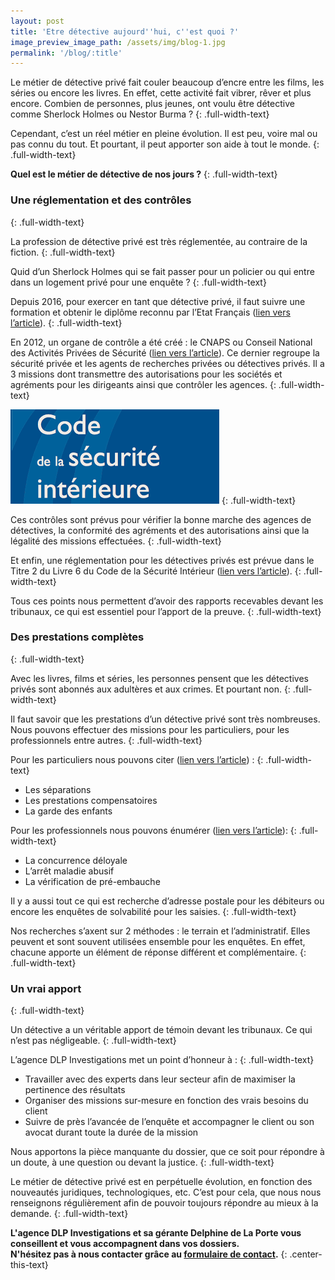 ```yaml
---
layout: post
title: 'Etre détective aujourd''hui, c''est quoi ?'
image_preview_image_path: /assets/img/blog-1.jpg
permalink: '/blog/:title'
---
```


Le m&eacute;tier de d&eacute;tective priv&eacute; fait couler beaucoup d’encre entre les films, les s&eacute;ries ou encore les livres. En effet, cette activit&eacute; fait vibrer, r&ecirc;ver et plus encore. Combien de personnes, plus jeunes, ont voulu &ecirc;tre d&eacute;tective comme Sherlock Holmes ou Nestor Burma ?
{: .full-width-text}

Cependant, c’est un r&eacute;el m&eacute;tier en pleine &eacute;volution. Il est peu, voire mal ou pas connu du tout. Et pourtant, il peut apporter son aide &agrave; tout le monde.
{: .full-width-text}

**Quel est le m&eacute;tier de d&eacute;tective de nos jours ?**
{: .full-width-text}

### Une r&eacute;glementation et des contr&ocirc;les
{: .full-width-text}

La profession de d&eacute;tective priv&eacute; est tr&egrave;s r&eacute;glement&eacute;e, au contraire de la fiction.
{: .full-width-text}

Quid d’un Sherlock Holmes qui se fait passer pour un policier ou qui entre dans un logement priv&eacute; pour une enqu&ecirc;te ?
{: .full-width-text}

Depuis 2016, pour exercer en tant que d&eacute;tective priv&eacute;, il faut suivre une formation et obtenir le dipl&ocirc;me reconnu par l’Etat Fran&ccedil;ais ([lien vers l’article](https://dlp-investigations.fr/diplome-et-formation/)).
{: .full-width-text}

En 2012, un organe de contr&ocirc;le a &eacute;t&eacute; cr&eacute;&eacute; : le CNAPS ou Conseil National des Activit&eacute;s Priv&eacute;es de S&eacute;curit&eacute; ([lien vers l’article](https://dlp-investigations.fr/le-cnaps/)). Ce dernier regroupe la s&eacute;curit&eacute; priv&eacute;e et les agents de recherches priv&eacute;es ou d&eacute;tectives priv&eacute;s. Il a 3 missions dont transmettre des autorisations pour les soci&eacute;t&eacute;s et agr&eacute;ments pour les dirigeants ainsi que contr&ocirc;ler les agences.
{: .full-width-text}

![](/assets/img/csi.png)
{: .full-width-text}

Ces contr&ocirc;les sont pr&eacute;vus pour v&eacute;rifier la bonne marche des agences de d&eacute;tectives, la conformit&eacute; des agr&eacute;ments et des autorisations ainsi que la l&eacute;galit&eacute; des missions effectu&eacute;es.
{: .full-width-text}

Et enfin, une r&eacute;glementation pour les d&eacute;tectives priv&eacute;s est pr&eacute;vue dans le Titre 2 du Livre 6 du Code de la S&eacute;curit&eacute; Int&eacute;rieur ([lien vers l’article](https://dlp-investigations.fr/le-code-de-deontologie/)).
{: .full-width-text}

Tous ces points nous permettent d’avoir des rapports recevables devant les tribunaux, ce qui est essentiel pour l’apport de la preuve.
{: .full-width-text}

### Des prestations compl&egrave;tes
{: .full-width-text}

Avec les livres, films et s&eacute;ries, les personnes pensent que les d&eacute;tectives priv&eacute;s sont abonn&eacute;s aux adult&egrave;res et aux crimes. Et pourtant non.
{: .full-width-text}

Il faut savoir que les prestations d’un d&eacute;tective priv&eacute; sont tr&egrave;s nombreuses.<br>Nous pouvons effectuer des missions pour les particuliers, pour les professionnels entre autres.
{: .full-width-text}

Pour les particuliers nous pouvons citer ([lien vers l’article](https://dlp-investigations.fr/blog/notre-p%C3%B4le-particulier)) :
{: .full-width-text}

* Les s&eacute;parations
* Les prestations compensatoires
* La garde des enfants

Pour les professionnels nous pouvons &eacute;num&eacute;rer ([lien vers l’article](https://dlp-investigations.fr/blog/notre-p%C3%B4le-professionnel)):
{: .full-width-text}

* La concurrence d&eacute;loyale
* L’arr&ecirc;t maladie abusif
* La v&eacute;rification de pr&eacute;-embauche

Il y a aussi tout ce qui est recherche d’adresse postale pour les d&eacute;biteurs ou encore les enqu&ecirc;tes de solvabilit&eacute; pour les saisies.
{: .full-width-text}

Nos recherches s’axent sur 2 m&eacute;thodes : le terrain et l’administratif. Elles peuvent et sont souvent utilis&eacute;es ensemble pour les enqu&ecirc;tes. En effet, chacune apporte un &eacute;l&eacute;ment de r&eacute;ponse diff&eacute;rent et compl&eacute;mentaire.
{: .full-width-text}

### Un vrai apport
{: .full-width-text}

Un d&eacute;tective a un v&eacute;ritable apport de t&eacute;moin devant les tribunaux. Ce qui n’est pas n&eacute;gligeable.
{: .full-width-text}

L’agence DLP Investigations met un point d’honneur &agrave; :
{: .full-width-text}

* Travailler avec des experts dans leur secteur afin de maximiser la pertinence des r&eacute;sultats
* Organiser des missions sur-mesure en fonction des vrais besoins du client
* Suivre de pr&egrave;s l’avanc&eacute;e de l’enqu&ecirc;te et accompagner le client ou son avocat durant toute la dur&eacute;e de la mission

Nous apportons la pi&egrave;ce manquante du dossier, que ce soit pour r&eacute;pondre &agrave; un doute, &agrave; une question ou devant la justice.
{: .full-width-text}

Le m&eacute;tier de d&eacute;tective priv&eacute; est en perp&eacute;tuelle &eacute;volution, en fonction des nouveaut&eacute;s juridiques, technologiques, etc. C’est pour cela, que nous nous renseignons r&eacute;guli&egrave;rement afin de pouvoir toujours r&eacute;pondre au mieux &agrave; la demande.
{: .full-width-text}

**L'agence DLP Investigations et sa g&eacute;rante Delphine de La Porte vous conseillent et vous accompagnent dans vos dossiers.**<br>**N'h&eacute;sitez pas &agrave; nous contacter gr&acirc;ce au&nbsp;[formulaire de contact](https://dlp-investigations.fr/#contact).**
{: .center-this-text}